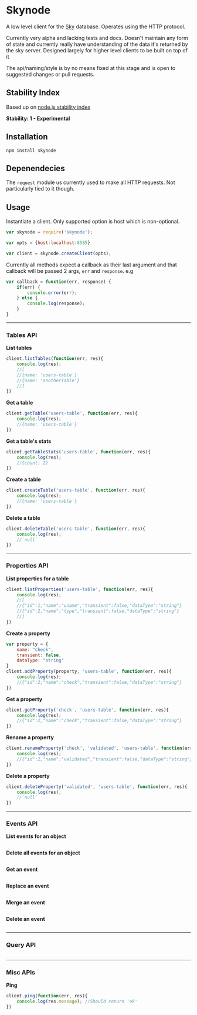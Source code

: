 # Skynode

A low level client for the [Sky](http://skydb.io/) database. Operates using the HTTP protocol.

Currently very alpha and lacking tests and docs. Doesn't maintain any form of state and currently really have understanding of the data it's returned by the sky server. Designed largely for higher level clients to be built on top of it

The api/naming/style is by no means fixed at this stage and is open to suggested changes or pull requests.

## Stability Index

Based up on [node.js stability index](http://nodejs.org/api/documentation.html#documentation_stability_index)

__Stability: 1 - Experimental__

## Installation

`npm install skynode`

## Depenendecies

The `request` module us currently used to make all HTTP requests. Not particularly tied to it though.

## Usage

Instantiate a client. Only supported option is host which is non-optional.

```javascript
var skynode = require('skynode');

var opts = {host:localhost:8585}

var client = skynode.createClient(opts);
```

Currently all methods expect a callback as their last argument and that callback will be passed 2 args, `err` and `response`. e.g

```javascript
var callback = function(err, response) {
    if(err) {
        console.error(err);
    } else {
        console.log(response);
    }
}
```
---------

### Tables API


__List tables__

```javascript
client.listTables(function(err, res){
    console.log(res);
    //[
    //{name: 'users-table'}
    //{name: 'anotherTable'}
    //]
})
```

__Get a table__

```javascript
client.getTable('users-table', function(err, res){
    console.log(res);
    //{name: 'users-table'}
})
```
__Get a table's stats__

```javascript
client.getTableStats('users-table', function(err, res){
    console.log(res);
    //{count: 2}
})
```
__Create a table__

```javascript
client.createTable('users-table', function(err, res){
    console.log(res);
    //{name: 'users-table'}
})
```

__Delete a table__

```javascript
client.deleteTable('users-table', function(err, res){
    console.log(res);
    //`null`
})
```
---------

### Properties API

__List properties for a table__

```javascript
client.listProperties('users-table', function(err, res){
    console.log(res);
    //[
    //{"id":1,"name":"uname","transient":false,"dataType":"string"}
    //{"id":2,"name":"type","transient":false,"dataType":"string"}
    //]
})
```

__Create a property__

```javascript
var property = {
    name: "check",
    transient: false,
    dataType: "string"
}
client.addProperty(property, 'users-table', function(err, res){
    console.log(res);
    //{"id":2,"name":"check","transient":false,"dataType":"string"}
})
```

__Get a property__

```javascript
client.getProperty('check', 'users-table', function(err, res){
    console.log(res);
    //{"id":2,"name":"check","transient":false,"dataType":"string"}
})
```

__Rename a property__

```javascript
client.renameProperty('check', 'validated', 'users-table', function(err, res){
    console.log(res);
    //{"id":2,"name":"validated","transient":false,"dataType":"string"}
})
```

__Delete a property__

```javascript
client.deleteProperty('validated', 'users-table', function(err, res){
    console.log(res);
    //`null`
})
```
---------

### Events API


__List events for an object__

```javascript
```

__Delete all events for an object__

```javascript
```

__Get an event__

```javascript
```

__Replace an event__

```javascript
```

__Merge an event__

```javascript
```

__Delete an event__

```javascript
```
---------

### Query API

```javascript
```
---------

### Misc APIs

__Ping__

```javascript
client.ping(function(err, res){
    console.log(res.message); //Should return 'ok'
})
```